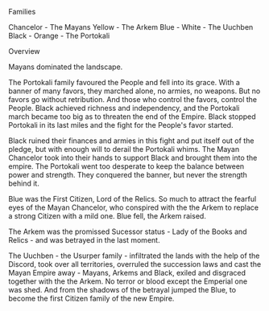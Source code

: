 Families

Chancelor - The Mayans
Yellow - The Arkem
Blue - 
White - The Uuchben
Black - 
Orange - The Portokali

Overview

Mayans dominated the landscape.

The Portokali family favoured the People and fell into its grace. With a banner of many favors, they marched alone, no armies, no weapons. But no favors go without retribution. And those who control the favors, control the People. Black achieved richness and independency, and the Portokali march became too big as to threaten the end of the Empire. Black stopped Portokali in its last miles and the fight for the People's favor started.

Black ruined their finances and armies in this fight and put itself out of the pledge, but with enough will to derail the Portokali whims. The Mayan Chancelor took into their hands to support Black and brought them into the empire. The Portokali went too desperate to keep the balance between power and strength. They conquered the banner, but never the strength behind it.

Blue was the First Citizen, Lord of the Relics. So much to attract the fearful eyes of the Mayan Chancelor, who conspired with the the Arkem to replace a strong Citizen with a mild one. Blue fell, the Arkem raised.

The Arkem was the promissed Sucessor status - Lady of the Books and Relics - and was betrayed in the last moment.

The Uuchben - the Usurper family - infiltrated the lands with the help of the Discord, took over all territories, overruled the succession laws and cast the Mayan Empire away - Mayans, Arkems and Black, exiled and disgraced together with the the Arkem. No terror or blood except the Emperial one was shed. And from the shadows of the betrayal jumped the Blue, to become the first Citizen family of the new Empire.